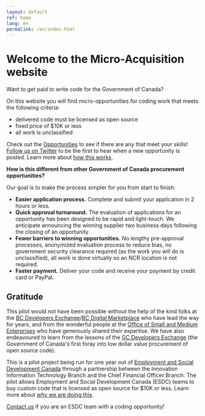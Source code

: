 ```yaml
---
layout: default
ref: home
lang: en
permalink: /en/index.html
---
```


# Welcome to the Micro-Acquisition website

<!-- <div class="row wb-eqht mrgn-tp-lg">
  <div class="col-md-6">
    <div class="well">
      <p>Are you a <strong>developer / programmer</strong> and you would like to earn some money working on short government contracts?</p>
      <p>Check out the <a href="{{ site.baseurl }}{% link _pages/en/opportunities.md %}" title="Opportunities">Opportunities</a> to see if there are any open opportunities that meet your skills. <a href="https://twitter.com/MicroBuysGC" title="Follow us on Twitter">Follow us on Twitter</a> to be the first to hear about new opportunities!</p>
      <p>More information about how Micro-Acquisition works can be found in the <a href="{{ site.baseurl }}{% link _pages/en/supplier-guide.md %}" title="Supplier User Guide">Supplier User Guide</a></p>
    </div>
  </div>
  <div class="col-md-6">
    <div class="well">
      <p>Are you an <strong>Employment and Social Development Canada employee</strong> who has work packages that could be done by external developers?</p>
      <p>Send us an <a href="mailto:microacquisition@hrsdc-rhdcc.gc.ca">email</a> and we can help you get the process started.</p>
      <p>More information about what you'll need to do can be found in the <a href="{{ site.baseurl }}{% link _pages/en/client-guide.md %}" title="Client User Guide">Client User Guide</a></p>
    </div>
  </div>
</div> -->

<p> Want to get paid to write code for the Government of Canada?</p>

<p>On this website you will find micro-opportunities for coding work that meets the following criteria:</p>
<ul>
<li>delivered code must be licensed as open source</li>
<li>fixed price of $10K or less</li>
<li>all work is unclassified</li>
</ul>

<div class="panel panel-default">
  <div class="panel-body">
<p>Check out the <a href="{{ site.baseurl }}{% link _pages/en/opportunities.md %}" title="Opportunities">Opportunities</a> to see if there are any that meet your skills! <a href="https://twitter.com/MicroBuysGC" title="Follow us on Twitter">Follow us on Twitter</a> to be the first to hear when a new opportunity is posted. Learn more about <a href="{{ site.baseurl }}{% link _pages/en/supplier-guide.md %}" title="Supplier User Guide">how this works</a>.</p>
</div>
</div>

<p><strong>How is this different from other Government of Canada procurement  opportunities?</strong></p>
<p>Our goal is to make the process simpler for you from start to finish:</p>
<ul>
<li><strong>Easier application process.</strong> Complete and submit your application in 2 hours or less.</li>
<li><strong>Quick approval turnaround.</strong> The evaluation of applications for an opportunity has been designed to be rapid and light-touch. We anticipate announcing the winning supplier two business days following the closing of an opportunity.</li>
<li><strong>Fewer barriers to winning opportunities.</strong> No lengthy pre-approval processes, anonymized evaluation process to reduce bias, no government security clearance required (as the work you will do is unclassified), all work is done virtually so an NCR location is not required.</li>
<li><strong>Faster payment.</strong> Deliver your code and receive your payment by credit card or PayPal.</li>
</ul>

<!-- ## What is Micro-Acquisition

This is a pilot project being run for one year out of Employment and Social Development Canada through a partnership between the Innovation Information Technology Branch and the Chief Financial Officer Branch.

On this web site you will find opportunities to be paid for coding work which meets the following criteria:

- delivered code must be licensed as open source
- contract value of $10K or less
- all work is unclassified

## How is this different from other government of Canada procurement processes

- **The application process is easy.** Our goal is that you will be able to apply in 2 hours or less.
- **You will be paid quickly.** We are using credit cards/PayPal for payment to ensure you do not have to wait long once you have delivered your code.
- **Fewer barriers in your way.** All the work is unclassified which means it can be done from your home on your computer and you do not need to have completed a government security screening. -->

## Gratitude

This pilot would not have been possible without the help of the kind folks at the [BC Developers Exchange](https://bcdevexchange.org/)/[BC Digital Marketplace](https://digital.gov.bc.ca/marketplace) who have lead the way for years, and from the wonderful people at the [Office of Small and Medium Enterprises](https://www.tpsgc-pwgsc.gc.ca/app-acq/pme-sme/index-eng.html) who have generously shared their expertise.
We have also endeavoured to learn from the lessons of the [GC Developers Exchange](https://github.com/canada-ca/devex) (the Government of Canada's first foray into low dollar value procurement of open source code).

<div class="well well-lg">
<p>This is a pilot project being run for one year out of <a href="https://www.canada.ca/en/employment-social-development.html" target="_blank">Employment and Social Development Canada</a> through a partnership between the Innovation Information Technology Branch and the Chief Financial Officer Branch. The pilot allows Employment and Social Development Canada (ESDC) teams to buy custom code that is licensed as open source for $10K or less. Learn more about <a href="https://sara-sabr.github.io/ITStrategy/micro-acquisition-pilot.html" title="IT Strategy website" target="_blank">why we are doing this</a>.</p>
<p><a href="mailto:microacquisition@hrsdc-rhdcc.gc.ca">Contact us</a> if you are an ESDC team with a coding opportunity!</p>
</div>

<!-- ## Feedback
We want to hear from you!
If you are having trouble using this website, if you have questions, if you are finding any of our processes confusing.
Let us know!
Open an issue on the [Micro-Acquisition repo](https://github.com/canada-ca/micro-acquisition) or send us an [email](mailto:microacquisition@hrsdc-rhdcc.gc.ca). -->
